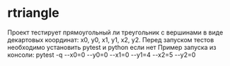 # rtriangle
Проект тестирует прямоугольный ли треугольник с вершинами в виде декартовых координат: x0, y0, x1, y1, x2, y2.
Перед запуском тестов необходимо установить pytest и python если нет
Пример запуска из консоли:
 pytest -q --x0=0 --y0=0 --x1=0 --y1=4 --x2=5 --y2=0 
